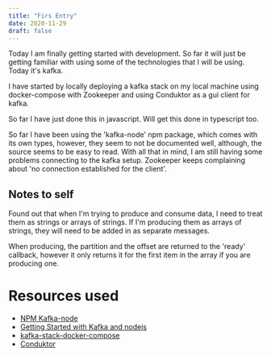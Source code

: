 ```yaml
---
title: "Firs Entry"
date: 2020-11-29
draft: false
---
```


Today I am finally getting started with development. So far it will just be getting familiar with using some of the technologies that I will be using. Today it's kafka.

I have started by locally deploying a kafka stack on my local machine using docker-compose with Zookeeper and using Conduktor as a gui client for kafka.

So far I have just done this in javascript. Will get this done in typescript too.

So far I have been using the 'kafka-node' npm package, which comes with its own types, however, they seem to not be documented well, although, the source seems to be easy to read. With all that in mind, I am still having some problems connecting to the kafka setup. Zookeeper keeps complaining about 'no connection established for the client'.

## Notes to self
Found out that when I'm trying to produce and consume data, I need to treat them as strings or arrays of strings. If I'm producing them as arrays of strings, they will need to be added in as separate messages.

When producing, the partition and the offset are returned to the 'ready' callback, however it only returns it for the first item in the array if you are producing one.

# Resources used
- [NPM Kafka-node](https://www.npmjs.com/package/kafka-node#kafkaclient)
- [Getting Started with Kafka and nodejs](https://thatcoder.space/getting-started-with-kafka-and-node-js-with-example/)
- [kafka-stack-docker-compose](https://github.com/simplesteph/kafka-stack-docker-compose)
- [Conduktor](https://www.conduktor.io/)


